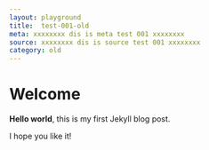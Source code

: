 ```yaml
---
layout: playground
title:  test-001-old
meta: xxxxxxxx dis is meta test 001 xxxxxxxx
source: xxxxxxxx dis is source test 001 xxxxxxxx
category: old
---
```


# Welcome

**Hello world**, this is my first Jekyll blog post.

I hope you like it!